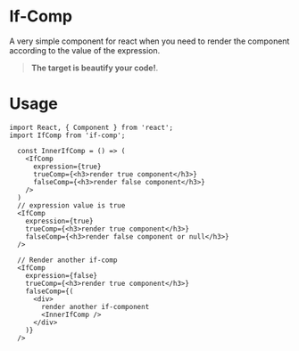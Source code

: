 # If-Comp
A very simple component for react when you need to render the component according to the value of the expression.

> **The target is beautify your code!**.

# Usage

```
import React, { Component } from 'react';
import IfComp from 'if-comp';

  const InnerIfComp = () => (
    <IfComp 
      expression={true}
      trueComp={<h3>render true component</h3>}
      falseComp={<h3>render false component</h3>}
    />
  )
  // expression value is true
  <IfComp 
    expression={true}
    trueComp={<h3>render true component</h3>}
    falseComp={<h3>render false component or null</h3>}
  />

  // Render another if-comp
  <IfComp 
    expression={false}
    trueComp={<h3>render true component</h3>}
    falseComp={(
      <div>
        render another if-component
        <InnerIfComp />
      </div>
    )}
  />
```
